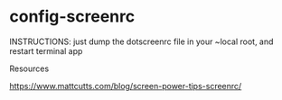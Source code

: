 # config-screenrc

INSTRUCTIONS: just dump the dotscreenrc file in your ~local root, and restart terminal app

Resources

https://www.mattcutts.com/blog/screen-power-tips-screenrc/
